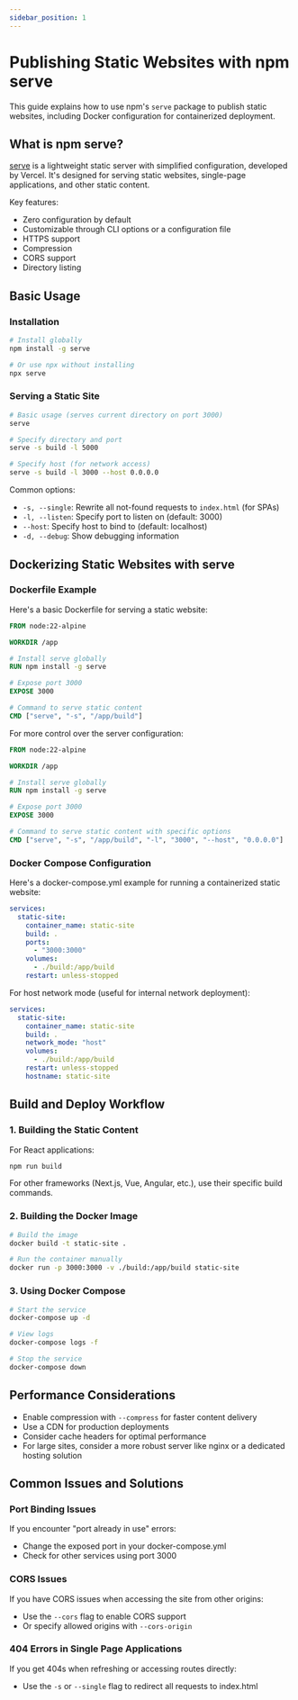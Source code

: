```yaml
---
sidebar_position: 1
---
```


# Publishing Static Websites with npm serve

This guide explains how to use npm's `serve` package to publish static websites, including Docker configuration for containerized deployment.

## What is npm serve?

[serve](https://github.com/vercel/serve) is a lightweight static server with simplified configuration, developed by Vercel. It's designed for serving static websites, single-page applications, and other static content.

Key features:
- Zero configuration by default
- Customizable through CLI options or a configuration file
- HTTPS support
- Compression
- CORS support
- Directory listing

## Basic Usage

### Installation

```bash
# Install globally
npm install -g serve

# Or use npx without installing
npx serve
```

### Serving a Static Site

```bash
# Basic usage (serves current directory on port 3000)
serve

# Specify directory and port
serve -s build -l 5000

# Specify host (for network access)
serve -s build -l 3000 --host 0.0.0.0
```

Common options:
- `-s, --single`: Rewrite all not-found requests to `index.html` (for SPAs)
- `-l, --listen`: Specify port to listen on (default: 3000)
- `--host`: Specify host to bind to (default: localhost)
- `-d, --debug`: Show debugging information

## Dockerizing Static Websites with serve

### Dockerfile Example

Here's a basic Dockerfile for serving a static website:

```dockerfile
FROM node:22-alpine

WORKDIR /app

# Install serve globally
RUN npm install -g serve

# Expose port 3000
EXPOSE 3000

# Command to serve static content
CMD ["serve", "-s", "/app/build"]
```

For more control over the server configuration:

```dockerfile
FROM node:22-alpine

WORKDIR /app

# Install serve globally
RUN npm install -g serve

# Expose port 3000
EXPOSE 3000

# Command to serve static content with specific options
CMD ["serve", "-s", "/app/build", "-l", "3000", "--host", "0.0.0.0"]
```

### Docker Compose Configuration

Here's a docker-compose.yml example for running a containerized static website:

```yaml
services:
  static-site:
    container_name: static-site
    build: .
    ports:
      - "3000:3000"
    volumes:
      - ./build:/app/build
    restart: unless-stopped
```

For host network mode (useful for internal network deployment):

```yaml
services:
  static-site:
    container_name: static-site
    build: .
    network_mode: "host"
    volumes:
      - ./build:/app/build
    restart: unless-stopped
    hostname: static-site
```

## Build and Deploy Workflow

### 1. Building the Static Content

For React applications:
```bash
npm run build
```

For other frameworks (Next.js, Vue, Angular, etc.), use their specific build commands.

### 2. Building the Docker Image

```bash
# Build the image
docker build -t static-site .

# Run the container manually
docker run -p 3000:3000 -v ./build:/app/build static-site
```

### 3. Using Docker Compose

```bash
# Start the service
docker-compose up -d

# View logs
docker-compose logs -f

# Stop the service
docker-compose down
```

## Performance Considerations

- Enable compression with `--compress` for faster content delivery
- Use a CDN for production deployments
- Consider cache headers for optimal performance
- For large sites, consider a more robust server like nginx or a dedicated hosting solution

## Common Issues and Solutions

### Port Binding Issues
If you encounter "port already in use" errors:
- Change the exposed port in your docker-compose.yml
- Check for other services using port 3000

### CORS Issues
If you have CORS issues when accessing the site from other origins:
- Use the `--cors` flag to enable CORS support
- Or specify allowed origins with `--cors-origin`

### 404 Errors in Single Page Applications
If you get 404s when refreshing or accessing routes directly:
- Use the `-s` or `--single` flag to redirect all requests to index.html
